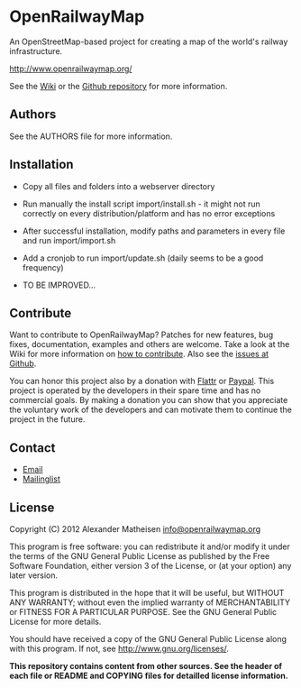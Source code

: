 # OpenRailwayMap

 An OpenStreetMap-based project for creating a map of the world's railway infrastructure.

 http://www.openrailwaymap.org/

 See the [Wiki](http://wiki.openrailwaymap.org/) or the [Github repository](https://github.com/rurseekatze/OpenRailwayMap) for more information.

## Authors

 See the AUTHORS file for more information.

## Installation

 * Copy all files and folders into a webserver directory
 * Run manually the install script import/install.sh - it might not run correctly on every distribution/platform and has no error exceptions
 * After successful installation, modify paths and parameters in every file and run import/import.sh
 * Add a cronjob to run import/update.sh (daily seems to be a good frequency)

 * TO BE IMPROVED...

## Contribute

 Want to contribute to OpenRailwayMap? Patches for new features, bug fixes, documentation, examples and others are welcome. Take a look at the Wiki for more information on [how to contribute](http://wiki.openstreetmap.org/wiki/OpenRailwayMap#Contribute). Also see the [issues at Github](https://github.com/rurseekatze/OpenRailwayMap/issues).

 You can honor this project also by a donation with [Flattr](https://flattr.com/thing/1327262/OpenRailwayMap) or [Paypal](https://www.paypal.com/cgi-bin/webscr?cmd=_s-xclick&hosted_button_id=9KCKT39N7AGL8). This project is operated by the developers in their spare time and has no commercial goals. By making a donation you can show that you appreciate the voluntary work of the developers and can motivate them to continue the project in the future.

## Contact

 * [Email](mailto:info@openrailwaymap.org)
 * [Mailinglist](http://lists.openrailwaymap.org/lists/listinfo/openrailwaymap)

## License

Copyright (C) 2012 Alexander Matheisen <info@openrailwaymap.org>

This program is free software: you can redistribute it and/or modify it under the terms of the GNU General Public License as published by the Free Software Foundation, either version 3 of the License, or (at your option) any later version.

This program is distributed in the hope that it will be useful, but WITHOUT ANY WARRANTY; without even the implied warranty of MERCHANTABILITY or FITNESS FOR A PARTICULAR PURPOSE. See the GNU General Public License for more details.

You should have received a copy of the GNU General Public License along with this program. If not, see http://www.gnu.org/licenses/.

__This repository contains content from other sources. See the header of each file or README and COPYING files for detailled license information.__

